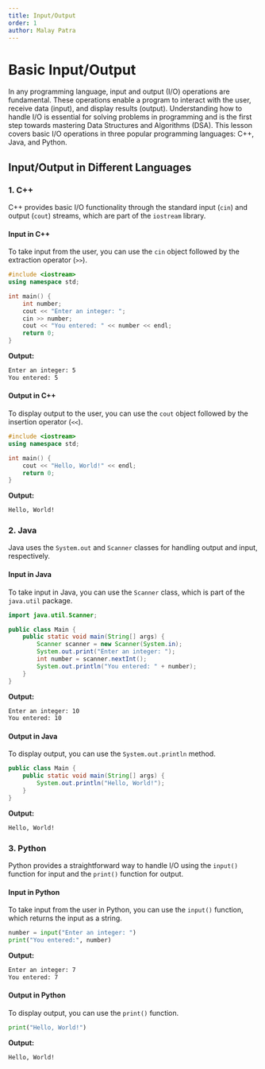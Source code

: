 ```yaml
---
title: Input/Output
order: 1
author: Malay Patra
---
```


# Basic Input/Output

In any programming language, input and output (I/O) operations are fundamental. These operations enable a program to interact with the user, receive data (input), and display results (output). Understanding how to handle I/O is essential for solving problems in programming and is the first step towards mastering Data Structures and Algorithms (DSA). This lesson covers basic I/O operations in three popular programming languages: C++, Java, and Python.

## Input/Output in Different Languages

### 1. C++

C++ provides basic I/O functionality through the standard input (`cin`) and output (`cout`) streams, which are part of the `iostream` library.

#### Input in C++

To take input from the user, you can use the `cin` object followed by the extraction operator (`>>`).

```cpp
#include <iostream>
using namespace std;

int main() {
    int number;
    cout << "Enter an integer: ";
    cin >> number;
    cout << "You entered: " << number << endl;
    return 0;
}
```

**Output:**
```bash
Enter an integer: 5
You entered: 5
```

#### Output in C++

To display output to the user, you can use the `cout` object followed by the insertion operator (`<<`).

```cpp
#include <iostream>
using namespace std;

int main() {
    cout << "Hello, World!" << endl;
    return 0;
}
```

**Output:**
```bash
Hello, World!
```

### 2. Java

Java uses the `System.out` and `Scanner` classes for handling output and input, respectively.

#### Input in Java

To take input in Java, you can use the `Scanner` class, which is part of the `java.util` package.

```java
import java.util.Scanner;

public class Main {
    public static void main(String[] args) {
        Scanner scanner = new Scanner(System.in);
        System.out.print("Enter an integer: ");
        int number = scanner.nextInt();
        System.out.println("You entered: " + number);
    }
}
```

**Output:**
```bash
Enter an integer: 10
You entered: 10
```

#### Output in Java

To display output, you can use the `System.out.println` method.

```java
public class Main {
    public static void main(String[] args) {
        System.out.println("Hello, World!");
    }
}
```

**Output:**
```bash
Hello, World!
```

### 3. Python

Python provides a straightforward way to handle I/O using the `input()` function for input and the `print()` function for output.

#### Input in Python

To take input from the user in Python, you can use the `input()` function, which returns the input as a string.

```python
number = input("Enter an integer: ")
print("You entered:", number)
```

**Output:**
```bash
Enter an integer: 7
You entered: 7
```

#### Output in Python

To display output, you can use the `print()` function.

```python
print("Hello, World!")
```

**Output:**
```bash
Hello, World!
```